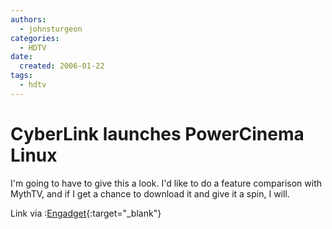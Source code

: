 ```yaml
---
authors:
  - johnsturgeon
categories:
  - HDTV
date:
  created: 2006-01-22
tags:
  - hdtv
---
```


# CyberLink launches PowerCinema Linux

I'm going to have to give this a look. I'd like to do a feature comparison with MythTV, and if I get a chance to download it and give it a spin, I will.  
  
Link via :[Engadget](http://www.engadget.com/2006/01/21/cyberlink-launches-powercinema-linux/){:target="_blank"}
